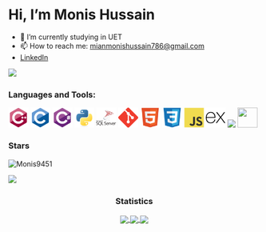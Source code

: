 # Hi, I’m Monis Hussain
- 🌱 I’m currently studying in UET
- 📫 How to reach me: mianmonishussain786@gmail.com
- [LinkedIn](https://www.linkedin.com/in/monis-hussain-2917672aa/)

<div> 
  <a href="https://github.com/Monis9451" target="_blank">
    <img src="https://img.shields.io/badge/GitHub-100000?style=for-the-badge&logo=github&logoColor=white" target="_blank">
  </a>
</div>

<h3 align="left">Languages and Tools:</h3>
<p align="left">
  <img src="https://raw.githubusercontent.com/teamedwardforever/Readme-Generator/71f25dd8b98329b168142a6b782a107b75eab178/svg/Skills/Languages/cplusplus-original.svg" alt="CPP" width="40" height="40"/>
  <img src="https://raw.githubusercontent.com/teamedwardforever/Readme-Generator/71f25dd8b98329b168142a6b782a107b75eab178/svg/Skills/Languages/c-original.svg" alt="C" width="40" height="40"/>
  <img src="https://raw.githubusercontent.com/teamedwardforever/Readme-Generator/71f25dd8b98329b168142a6b782a107b75eab178/svg/Skills/Languages/csharp-original.svg" alt="Csharp" width="40" height="40"/>
  <img src="https://raw.githubusercontent.com/teamedwardforever/Readme-Generator/71f25dd8b98329b168142a6b782a107b75eab178/svg/Skills/Languages/python-original.svg" alt="Python" width="40" height="40"/>
  <img src="https://raw.githubusercontent.com/teamedwardforever/Readme-Generator/71f25dd8b98329b168142a6b782a107b75eab178/svg/Skills/Database/microsoft-sql-server-logo.svg"alt="Microsoft Sql Server" width="40" height="40"/>
  <img src="https://raw.githubusercontent.com/teamedwardforever/Readme-Generator/71f25dd8b98329b168142a6b782a107b75eab178/svg/Skills/Other/git-scm-icon.svg" alt="Git" width="40" height="40"/>
  <img src="https://raw.githubusercontent.com/devicons/devicon/master/icons/html5/html5-original.svg" alt="HTML" width="40" height="40"/>
  <img src="https://raw.githubusercontent.com/devicons/devicon/master/icons/css3/css3-original.svg" alt="CSS" width="40" height="40"/>
  <img src="https://raw.githubusercontent.com/devicons/devicon/master/icons/javascript/javascript-original.svg" alt="JavaScript" width="40" height="40"/>
  <img src="https://raw.githubusercontent.com/devicons/devicon/master/icons/express/express-original.svg" alt="express" width="40" height="40"/>
  <img src="https://cdn.jsdelivr.net/gh/devicons/devicon@latest/icons/nodejs/nodejs-original-wordmark.svg" witdh="40" height="40" />
  <img src="https://cdn.jsdelivr.net/gh/devicons/devicon/icons/mongodb/mongodb-original-wordmark.svg" width="40" height="40" />

</p>

<h3 align="left">Stars</h3><p>
<img align="center" height="180em" src="https://streak-stats.demolab.com/?user=Monis9451" alt="Monis9451" /></p>

<img src="https://user-images.githubusercontent.com/73097560/115834477-dbab4500-a447-11eb-908a-139a6edaec5c.gif">

<h3 align="center">Statistics</h3>

<div align="center">
  <a href="https://github.com/Monis9451">
    <img align="center" src="http://github-profile-summary-cards.vercel.app/api/cards/stats?username=Monis9451&theme=2077" height="180em" />
    <img align="center" src="http://github-profile-summary-cards.vercel.app/api/cards/most-commit-language?username=Monis9451&theme=2077" height="180em" />
    <img align="center" src="http://github-profile-summary-cards.vercel.app/api/cards/profile-details?username=Monis9451&theme=2077" height="180em" />
  </a>
</div>
<p align="center" dir="auto"> <br>

